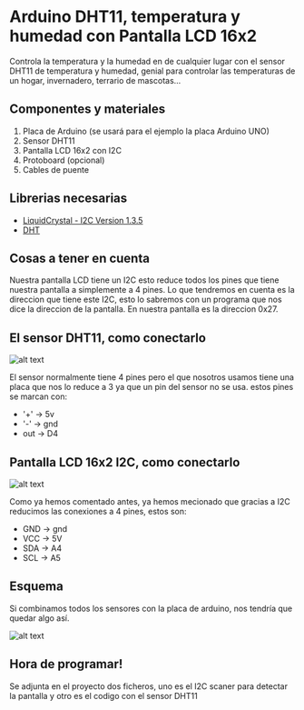 # Arduino DHT11, temperatura y humedad con Pantalla LCD 16x2
Controla la temperatura y la humedad en de cualquier lugar con el sensor DHT11 de temperatura y humedad, genial para controlar las temperaturas de un hogar, invernadero, terrario de mascotas...

## Componentes y materiales 
1. Placa de Arduino (se usará para el ejemplo la placa Arduino UNO)
2. Sensor DHT11
3. Pantalla LCD 16x2 con I2C
4. Protoboard (opcional)
5. Cables de puente

## Librerias necesarias
* [LiquidCrystal - I2C Version 1.3.5](https://github.com/fdebrabander/Arduino-LiquidCrystal-I2C-library)
* [DHT](https://github.com/adafruit/DHT-sensor-library)

## Cosas a tener en cuenta
Nuestra pantalla LCD tiene un I2C esto reduce todos los pines que tiene nuestra pantalla a simplemente a 4 pines.
Lo que tendremos en cuenta es la direccion que tiene este I2C, esto lo sabremos con un programa que nos dice la direccion de la pantalla. En nuestra pantalla es la direccion 0x27.

## El sensor DHT11, como conectarlo
![alt text](https://www.inventelectronics.com/wp-content/uploads/2017/03/dht11-01.jpg)

El sensor normalmente tiene 4 pines pero el que nosotros usamos tiene una placa que nos lo reduce a 3 ya que un pin del sensor no se usa. estos pines se marcan con:
* '+' -> 5v
* '-' -> gnd
* out -> D4

## Pantalla LCD 16x2 I2C, como conectarlo
![alt text](https://http2.mlstatic.com/display-lcd-16x2-azul-modulo-i2c-incluido-arduino-pic-1602-D_NQ_NP_743251-MCO26219557133_102017-F.jpg)

Como ya hemos comentado antes, ya hemos mecionado que gracias a I2C reducimos las conexiones a 4 pines, estos son:
* GND -> gnd
* VCC -> 5V
* SDA -> A4
* SCL -> A5

## Esquema
Si combinamos todos los sensores con la placa de arduino, nos tendría que quedar algo así.

![alt text](https://raw.githubusercontent.com/FerminOrtega/DTH11Arduino/master/DTH11.png)


## Hora de programar!
Se adjunta en el proyecto dos ficheros, uno es el I2C scaner para detectar la pantalla y otro es el codigo con el sensor DHT11
